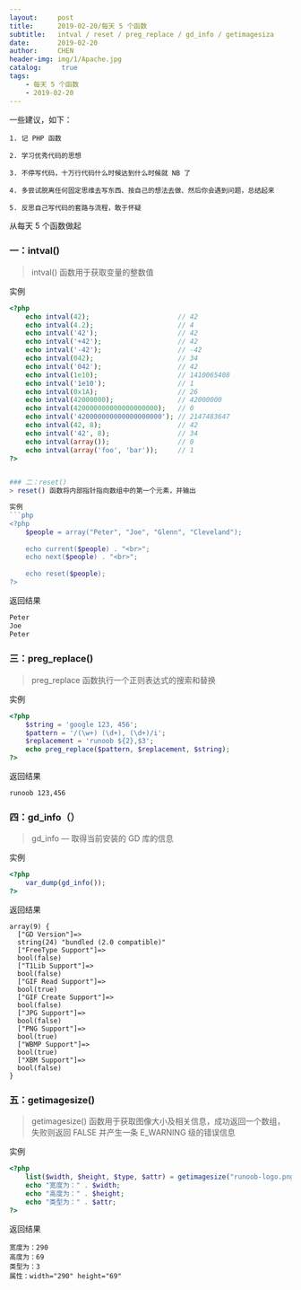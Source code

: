 ```yaml
---
layout:     post
title:      2019-02-20/每天 5 个函数
subtitle:   intval / reset / preg_replace / gd_info / getimagesiza
date:       2019-02-20
author:     CHEN
header-img: img/1/Apache.jpg
catalog: 	 true
tags:
    - 每天 5 个函数
    - 2019-02-20
---
```

一些建议，如下：
```
1. 记 PHP 函数

2. 学习优秀代码的思想

3. 不停写代码，十万行代码什么时候达到什么时候就 NB 了

4. 多尝试脱离任何固定思维去写东西、按自己的想法去做、然后你会遇到问题，总结起来

5. 反思自己写代码的套路与流程，敢于怀疑
```
从每天 5 个函数做起

### 一：intval()
> intval() 函数用于获取变量的整数值

实例
```php
<?php
    echo intval(42);                      // 42
    echo intval(4.2);                     // 4
    echo intval('42');                    // 42
    echo intval('+42');                   // 42
    echo intval('-42');                   // -42
    echo intval(042);                     // 34
    echo intval('042');                   // 42
    echo intval(1e10);                    // 1410065408
    echo intval('1e10');                  // 1
    echo intval(0x1A);                    // 26
    echo intval(42000000);                // 42000000
    echo intval(420000000000000000000);   // 0
    echo intval('420000000000000000000'); // 2147483647
    echo intval(42, 8);                   // 42
    echo intval('42', 8);                 // 34
    echo intval(array());                 // 0
    echo intval(array('foo', 'bar'));     // 1
?>


### 二：reset()
> reset() 函数将内部指针指向数组中的第一个元素，并输出

实例
```php
<?php
    $people = array("Peter", "Joe", "Glenn", "Cleveland");
    
    echo current($people) . "<br>";
    echo next($people) . "<br>";
    
    echo reset($people);
?>
```
返回结果
``` php
Peter
Joe
Peter
```

### 三：preg_replace()
> preg_replace 函数执行一个正则表达式的搜索和替换

实例
```php
<?php
    $string = 'google 123, 456';
    $pattern = '/(\w+) (\d+), (\d+)/i';
    $replacement = 'runoob ${2},$3';
    echo preg_replace($pattern, $replacement, $string);
?>
```
返回结果
```
runoob 123,456
```

### 四：gd_info（）
> gd_info — 取得当前安装的 GD 库的信息

实例
```php
<?php
    var_dump(gd_info());
?>
```
返回结果
```
array(9) {
  ["GD Version"]=>
  string(24) "bundled (2.0 compatible)"
  ["FreeType Support"]=>
  bool(false)
  ["T1Lib Support"]=>
  bool(false)
  ["GIF Read Support"]=>
  bool(true)
  ["GIF Create Support"]=>
  bool(false)
  ["JPG Support"]=>
  bool(false)
  ["PNG Support"]=>
  bool(true)
  ["WBMP Support"]=>
  bool(true)
  ["XBM Support"]=>
  bool(false)
}
```
### 五：getimagesize()
> getimagesize() 函数用于获取图像大小及相关信息，成功返回一个数组，失败则返回 FALSE 并产生一条 E_WARNING 级的错误信息

实例
```php
<?php
    list($width, $height, $type, $attr) = getimagesize("runoob-logo.png");
    echo "宽度为：" . $width;
    echo "高度为：" . $height;
    echo "类型为：" . $attr;
?>
```
返回结果
```angular2html
宽度为：290
高度为：69
类型为：3
属性：width="290" height="69"
```